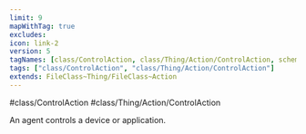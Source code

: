 ```yaml
---
limit: 9
mapWithTag: true
excludes:
icon: link-2
version: 5
tagNames: [class/ControlAction, class/Thing/Action/ControlAction, schema-org/ControlAction]
tags: ["class/ControlAction", "class/Thing/Action/ControlAction"]
extends: FileClass~Thing/FileClass~Action
---
```


#class/ControlAction
#class/Thing/Action/ControlAction


An agent controls a device or application.

